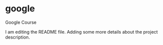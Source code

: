# google
Google Course

I am editing the README file. Adding some more details about the project description.

